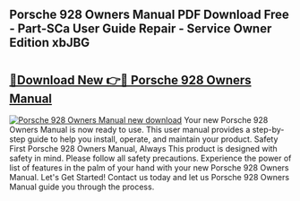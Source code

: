 ## Porsche 928 Owners Manual PDF Download Free - Part-SCa User Guide Repair - Service Owner Edition xbJBG

# <h2><a href="http://cf25667.oget.top/?id=Porsche+928+Owners+Manual">🔗Download New 👉🔴 Porsche 928 Owners Manual</a></h2>

[![Porsche 928 Owners Manual new download](https://i.imgur.com/5g1atiW.png)](http://cf25667.oget.top/?id=Porsche+928+Owners+Manual)
Your new Porsche 928 Owners Manual is now ready to use. This user manual provides a step-by-step guide to help you install, operate, and maintain your product. Safety First Porsche 928 Owners Manual, Always This product is designed with safety in mind. Please follow all safety precautions. Experience the power of list of features in the palm of your hand with your new Porsche 928 Owners Manual. Let's Get Started! Contact us today and let us Porsche 928 Owners Manual guide you through the process.
